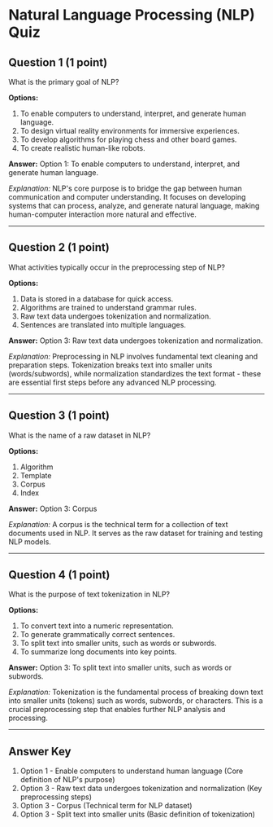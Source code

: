 # Natural Language Processing (NLP) Quiz

## Question 1 (1 point)
What is the primary goal of NLP?

**Options:**
1. To enable computers to understand, interpret, and generate human language.
2. To design virtual reality environments for immersive experiences.
3. To develop algorithms for playing chess and other board games.
4. To create realistic human-like robots.

**Answer:** Option 1: To enable computers to understand, interpret, and generate human language.

*Explanation:* NLP's core purpose is to bridge the gap between human communication and computer understanding. It focuses on developing systems that can process, analyze, and generate natural language, making human-computer interaction more natural and effective.

---

## Question 2 (1 point)
What activities typically occur in the preprocessing step of NLP?

**Options:**
1. Data is stored in a database for quick access.
2. Algorithms are trained to understand grammar rules.
3. Raw text data undergoes tokenization and normalization.
4. Sentences are translated into multiple languages.

**Answer:** Option 3: Raw text data undergoes tokenization and normalization.

*Explanation:* Preprocessing in NLP involves fundamental text cleaning and preparation steps. Tokenization breaks text into smaller units (words/subwords), while normalization standardizes the text format - these are essential first steps before any advanced NLP processing.

---

## Question 3 (1 point)
What is the name of a raw dataset in NLP?

**Options:**
1. Algorithm
2. Template
3. Corpus
4. Index

**Answer:** Option 3: Corpus

*Explanation:* A corpus is the technical term for a collection of text documents used in NLP. It serves as the raw dataset for training and testing NLP models.

---

## Question 4 (1 point)
What is the purpose of text tokenization in NLP?

**Options:**
1. To convert text into a numeric representation.
2. To generate grammatically correct sentences.
3. To split text into smaller units, such as words or subwords.
4. To summarize long documents into key points.

**Answer:** Option 3: To split text into smaller units, such as words or subwords.

*Explanation:* Tokenization is the fundamental process of breaking down text into smaller units (tokens) such as words, subwords, or characters. This is a crucial preprocessing step that enables further NLP analysis and processing.

---

## Answer Key
1. Option 1 - Enable computers to understand human language (Core definition of NLP's purpose)
2. Option 3 - Raw text data undergoes tokenization and normalization (Key preprocessing steps)
3. Option 3 - Corpus (Technical term for NLP dataset)
4. Option 3 - Split text into smaller units (Basic definition of tokenization)